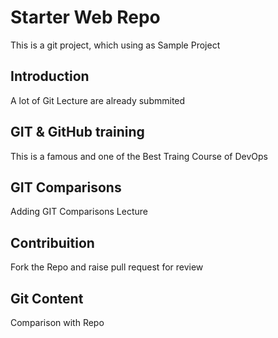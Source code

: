 # Starter Web Repo
This is a git project, which using  as Sample Project

## Introduction
A lot of Git Lecture are already submmited 

## GIT & GitHub training
This is a famous and one of the Best Traing Course of DevOps

## GIT Comparisons
Adding GIT Comparisons Lecture 

## Contribuition 
Fork the Repo and raise pull request for review

## Git Content
Comparison with Repo
